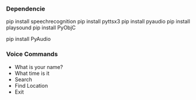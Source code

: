 ### Dependencie

pip install speechrecognition
pip install pyttsx3
pip install pyaudio
pip install playsound
pip install PyObjC

pip install PyAudio

### Voice Commands

- What is your name?
- What time is it
- Search
- Find Location
- Exit
